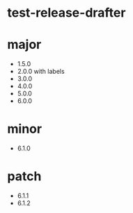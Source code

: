# test-release-drafter

# major
- 1.5.0
- 2.0.0 with labels
- 3.0.0
- 4.0.0
- 5.0.0
- 6.0.0

# minor
- 6.1.0

# patch

- 6.1.1
- 6.1.2
